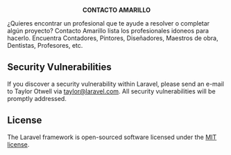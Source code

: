 <p align="center"><b> CONTACTO AMARILLO</b></p>

¿Quieres encontrar un profesional que te ayude a resolver o completar algún proyecto? Contacto Amarillo lista los profesionales idoneos para hacerlo. Encuentra Contadores, Pintores, Diseñadores, Maestros de obra, Dentistas, Profesores, etc.


## Security Vulnerabilities

If you discover a security vulnerability within Laravel, please send an e-mail to Taylor Otwell via [taylor@laravel.com](mailto:taylor@laravel.com). All security vulnerabilities will be promptly addressed.

## License

The Laravel framework is open-sourced software licensed under the [MIT license](https://opensource.org/licenses/MIT).
